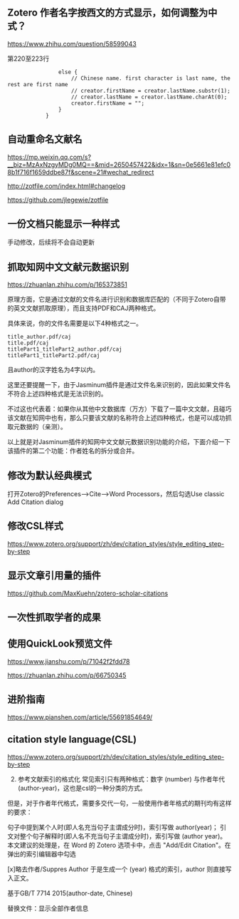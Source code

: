 ## Zotero 作者名字按西文的方式显示，如何调整为中式？

https://www.zhihu.com/question/58599043

第220至223行
```
				else {
					// Chinese name. first character is last name, the rest are first name
					// creator.firstName = creator.lastName.substr(1);
					// creator.lastName = creator.lastName.charAt(0);
					creator.firstName = "";
				}
			}
```

## 自动重命名文献名

https://mp.weixin.qq.com/s?__biz=MzAxNzgyMDg0MQ==&mid=2650457422&idx=1&sn=0e5661e81efc08b1f716f1659ddbe87f&scene=21#wechat_redirect

http://zotfile.com/index.html#changelog

https://github.com/jlegewie/zotfile

## 一份文档只能显示一种样式

手动修改，后续将不会自动更新


## 抓取知网中文文献元数据识别
https://zhuanlan.zhihu.com/p/165373851

原理方面，它是通过文献的文件名进行识别和数据库匹配的（不同于Zotero自带的英文文献抓取原理），而且支持PDF和CAJ两种格式。

具体来说，你的文件名需要是以下4种格式之一。

```
title_author.pdf/caj
title.pdf/caj
titlePart1_titlePart2_author.pdf/caj
titlePart1_titlePart2.pdf/caj
```

且author的汉字姓名为4字以内。

这里还要提醒一下，由于Jasminum插件是通过文件名来识别的，因此如果文件名不符合上述四种格式是无法识别的。

不过这也代表着：如果你从其他中文数据库（万方）下载了一篇中文文献，且碰巧该文献在知网中也有，那么只要该文献的名称符合上述四种格式，也是可以成功抓取元数据的（亲测）。

以上就是对Jasminum插件的知网中文文献元数据识别功能的介绍，下面介绍一下该插件的第二个功能：作者姓名的拆分或合并。

## 修改为默认经典模式

打开Zotero的Preferences-->Cite-->Word Processors，然后勾选Use classic Add Citation dialog

## 修改CSL样式
https://www.zotero.org/support/zh/dev/citation_styles/style_editing_step-by-step


## 显示文章引用量的插件
https://github.com/MaxKuehn/zotero-scholar-citations

## 一次性抓取学者的成果

##  使用QuickLook预览文件

https://www.jianshu.com/p/71042f2fdd78

https://zhuanlan.zhihu.com/p/66750345


## 进阶指南
https://www.pianshen.com/article/55691854649/

## citation style language(CSL)

https://www.zotero.org/support/zh/dev/citation_styles/style_editing_step-by-step

2. 参考文献索引的格式化
   常见索引只有两种格式：数字 (number) 与作者年代 (author-year)，这也是csl的一种分类的方式。

但是，对于作者年代格式，需要多交代一句，一般使用作者年格式的期刊均有这样的要求：

句子中提到某个人时(即人名充当句子主谓成分时)，索引写做 author(year)；
引文对整个句子解释时(即人名不充当句子主谓成分时)，索引写做 (author year)。
本文建议的处理是，在 Word 的 Zotero 选项卡中，点击 "Add/Edit Citation"。在弹出的索引编辑器中勾选

[x]略去作者/Suppres Author
于是生成一个 (year) 格式的索引，author 则直接写入正文。



基于GB/T 7714 2015(author-date, Chinese)

替换文件：显示全部作者信息